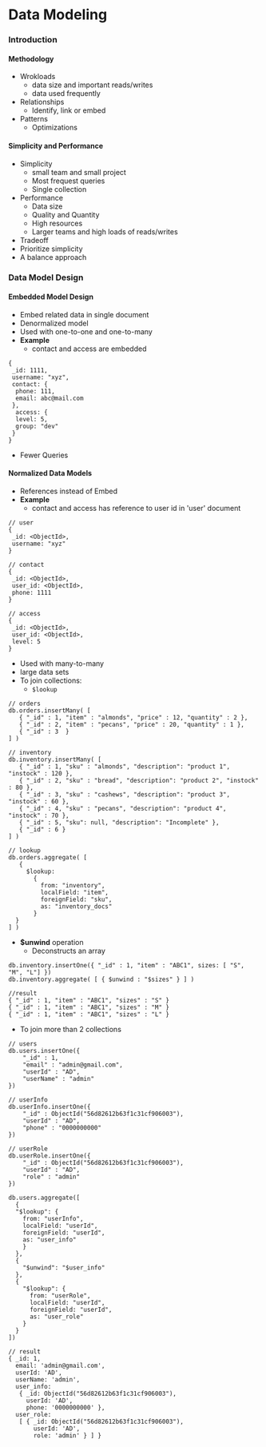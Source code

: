 # Data Modeling
### Introduction
#### Methodology
* Wrokloads
  * data size and important reads/writes
  * data used frequently
* Relationships
  * Identify, link or embed
* Patterns
  * Optimizations
#### Simplicity and Performance
* Simplicity
  * small team and small project
  * Most frequest queries
  * Single collection
* Performance
  * Data size
  * Quality and Quantity
  * High resources
  * Larger teams and high loads of reads/writes
* Tradeoff
* Prioritize simplicity
* A balance approach
### Data Model Design
#### Embedded Model Design
* Embed related data in single document
* Denormalized model
* Used with one-to-one and one-to-many
* **Example**
  * contact and access are embedded 
```
{
 _id: 1111,
 username: "xyz",
 contact: {
  phone: 111,
  email: abc@mail.com
 },
  access: {
  level: 5,
  group: "dev"
 }
}
```
* Fewer Queries
#### Normalized Data Models
* References instead of Embed
* **Example**
  * contact and access has reference to user id in 'user' document
```
// user
{
 _id: <ObjectId>,
 username: "xyz"
}

// contact
{
 _id: <ObjectId>,
 user_id: <ObjectId>,
 phone: 1111
}

// access
{
 _id: <ObjectId>,
 user_id: <ObjectId>,
 level: 5
}
```
* Used with many-to-many
* large data sets
* To join collections:
  * ```$lookup```
```
// orders
db.orders.insertMany( [
   { "_id" : 1, "item" : "almonds", "price" : 12, "quantity" : 2 },
   { "_id" : 2, "item" : "pecans", "price" : 20, "quantity" : 1 },
   { "_id" : 3  }
] )

// inventory
db.inventory.insertMany( [
   { "_id" : 1, "sku" : "almonds", "description": "product 1", "instock" : 120 },
   { "_id" : 2, "sku" : "bread", "description": "product 2", "instock" : 80 },
   { "_id" : 3, "sku" : "cashews", "description": "product 3", "instock" : 60 },
   { "_id" : 4, "sku" : "pecans", "description": "product 4", "instock" : 70 },
   { "_id" : 5, "sku": null, "description": "Incomplete" },
   { "_id" : 6 }
] )

// lookup
db.orders.aggregate( [
   {
     $lookup:
       {
         from: "inventory",
         localField: "item",
         foreignField: "sku",
         as: "inventory_docs"
       }
  }
] )
```
* **$unwind** operation
  * Deconstructs an array
```
db.inventory.insertOne({ "_id" : 1, "item" : "ABC1", sizes: [ "S", "M", "L"] })
db.inventory.aggregate( [ { $unwind : "$sizes" } ] )

//result
{ "_id" : 1, "item" : "ABC1", "sizes" : "S" }
{ "_id" : 1, "item" : "ABC1", "sizes" : "M" }
{ "_id" : 1, "item" : "ABC1", "sizes" : "L" }
```
* To join more than 2 collections
```
// users
db.users.insertOne({    
    "_id" : 1,
    "email" : "admin@gmail.com",
    "userId" : "AD",
    "userName" : "admin"
})

// userInfo
db.userInfo.insertOne({
    "_id" : ObjectId("56d82612b63f1c31cf906003"),
    "userId" : "AD",
    "phone" : "0000000000"
})

// userRole
db.userRole.insertOne({
    "_id" : ObjectId("56d82612b63f1c31cf906003"),
    "userId" : "AD",
    "role" : "admin"
})

db.users.aggregate([
  {
  "$lookup": {
    from: "userInfo",
    localField: "userId",
    foreignField: "userId",
    as: "user_info"
    }
  },
  {
    "$unwind": "$user_info"
  },
  {
    "$lookup": {
      from: "userRole",
      localField: "userId",
      foreignField: "userId",
      as: "user_role"
    }
  }
])

// result
{ _id: 1,
  email: 'admin@gmail.com',
  userId: 'AD',
  userName: 'admin',
  user_info: 
   { _id: ObjectId("56d82612b63f1c31cf906003"),
     userId: 'AD',
     phone: '0000000000' },
  user_role: 
   [ { _id: ObjectId("56d82612b63f1c31cf906003"),
       userId: 'AD',
       role: 'admin' } ] }
```
